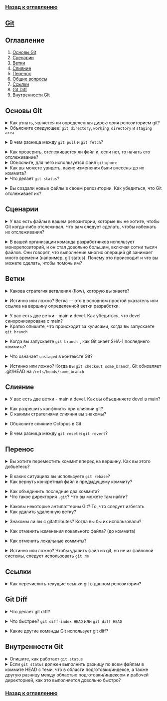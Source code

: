 ### [Назад к оглавлению](../../README.md)

## [Git](https://git-scm.com/docs/git)

## Оглавление
1. [Основы Git](#основы-git)
2. [Сценарии](#сценарии)
3. [Ветки](#ветки)
4. [Слияние](#слияние)
5. [Перенос](#перенос)
6. [Общие вопросы](#общие-вопросы)
7. [Ссылки](#ссылки)
8. [Git Diff](#git-diff)
9. [Внутренности Git](#внутренности-git)

## Основы Git

<details>
<summary>Как узнать, является ли определенная директория репозиторием git?</summary><br><b>
Вы можете проверить наличие директории ".git".
</b></details>

<details>
<summary>Объясните следующее: <code>git directory</code>, <code>working directory</code> и <code>staging area</code></summary><br>
<b>

Этот ответ взят из [git-scm.com](https://git-scm.com/book/en/v1/Getting-Started-Git-Basics#_the_three_states)

"Git-репозиторий — это место, где Git хранит метаданные и базу объектов для вашего проекта. Это самая важная часть Git, и именно она копируется, когда вы клонируете репозиторий с другого компьютера.

Рабочая директория — это одна версия проекта, которую вы извлекли из базы данных в Git-репозитории. Эти файлы извлекаются из сжатой базы данных в директории Git и помещаются на диск для вашего использования или изменения.

Область подготовки — это простой файл, который обычно находится в вашем Git-репозитории и хранит информацию о том, что будет включено в ваш следующий коммит. Иногда его называют индексом, но становится стандартом называть его областью подготовки."
</b></details>

<details>
<summary>В чем разница между <code>git pull</code> и <code>git fetch</code>?</summary><br><b>

Кратко, git pull = git fetch + git merge.

Когда вы запускаете git pull, он получает все изменения из удаленного или центрального репозитория и прикрепляет их к соответствующей ветке в вашем локальном репозитории.

git fetch получает все изменения из удаленного репозитория, хранит их в отдельной ветке в вашем локальном репозитории.
</b></details>

<details>
<summary>Как проверить, отслеживается ли файл и, если нет, то начать его отслеживание?</summary><br><b>

Существует несколько способов проверить, отслеживается ли файл или нет:
  - `git ls-files <file>` -> код выхода 0 означает, что он отслеживается
  - `git blame <file>`
  ...
</b></details>

<details>
<summary>Объясните, для чего используется файл <code>gitignore</code></summary><br><b>
Цель файлов <code>gitignore</code> — убедиться, что определенные файлы, не отслеживаемые Git, остаются вне отслеживания. Чтобы перестать отслеживать файл, который в настоящее время отслеживается, используйте команду git rm --cached.
</b></details>

<details>
<summary>Как вы можете увидеть, какие изменения были внесены до их коммита?</summary><br><b>
`git diff`
</b></details>

<details>
<summary>Что делает <code>git status</code>?</summary><br><b>

`git status` помогает вам понять статус отслеживания файлов в вашем репозитории. Скрупулезно по рабочей директории и области подготовки — вы можете узнать, какие изменения были внесены в рабочую директорию, какие изменения находятся в области подготовки и, в общем, отслеживаются ли файлы или нет.
</b></details>

<details>
<summary>Вы создали новые файлы в своем репозитории. Как убедиться, что Git отслеживает их?</summary><br><b>

`git add FILES`
</b></details>

## Сценарии

<details>
<summary>У вас есть файлы в вашем репозитории, которые вы не хотите, чтобы Git когда-либо отслеживал. Что вам следует сделать, чтобы избежать их отслеживания?</summary><br><b>

Добавьте их в файл `.gitignore`. Это гарантирует, что эти файлы никогда не будут добавлены в область подготовки.
</b></details>

<details>
<summary>В вашей организации команда разработчиков использует монорепозиторий, и он стал довольно большим, включая сотни тысяч файлов. Они говорят, что выполнение многих операций git занимает много времени (например, git status). Почему это происходит и что вы можете сделать, чтобы помочь им?</summary><br><b>

Многие операции Git связаны с состоянием файловой системы. Например, `git status` будет выполнять сравнения для сопоставления коммита HEAD с индексом и другого сравнения для сопоставления индекса с рабочей директорией. Как часть этих сравнений он будет выполнять довольно много вызовов `lstat()`. При работе с сотнями тысяч файлов это может занять секунды, если не минуты.

Одним из решений было бы использовать встроенный `fsmonitor` (монитор файловой системы) Git. С fsmonitor (который интегрируется с Watchman) Git запускает демон, который будет постоянно следить за любыми изменениями в рабочей директории вашего репозитория и кэшировать их. Таким образом, когда вы запускаете `git status`, вместо сканирования рабочей директории вы используете кэшированное состояние вашего индекса.

<p align="center">
<img src="images/design/development/git_fsmonitor.png"/>
</p>

Далее вы можете попробовать включить `feature.manyFile` с помощью `git config feature.manyFiles true`. Это делает две вещи:

1. Устанавливает `index.version = 4`, что включает сжатие префикса пути в индексе.
2. Устанавливает `core.untrackedCache=true`, которое по умолчанию установлено на `keep`. Ненаблюдаемый кэш является весьма важной концепцией. Он записывает время модификации всех файлов и директорий в рабочей директории. Таким образом, когда приходит время перебрать все файлы и директорий, он может пропустить те, у которых время модификации не было обновлено.

Перед тем как включить его, вы можете выполнить `git update-index --test-untracked-cache`, чтобы протестировать его и убедиться, что время модификации актуально в вашей системе.

У Git также есть встроенная команда `git-maintainence`, которая оптимизирует репозиторий Git, чтобы команды, такие как `git add` или `git fetch`, работали быстрее, и сам репозиторий занимал меньше места на диске. Рекомендуется периодически запускать эту команду (например, каждый день).

Кроме того, отслеживайте только то, что используется/изменяется разработчиками - в некоторых репозиториях могут быть сгенерированные файлы, которые необходимы для нормальной работы проекта (или поддерживают определенные опции доступности), но не изменяются разработчиками. В таком случае их отслеживать нецелесообразно.
Чтобы избежать заполнения этих файлов в рабочей директории, можно использовать функцию `sparse checkout` Git.

Наконец, с определенными системами сборки вы можете знать, какие файлы используются/имеют отношение к конкретному компоненту проекта, над которым работает разработчик. Это, в сочетании с `sparse checkout`, может привести к ситуации, когда только небольшая часть файлов заполняется в рабочей директории. Это делает команды, такие как `git add`, `git status`, и т. д. действительно быстрыми.
</b></details>

## Ветки

<details>
<summary>Какова стратегия ветвления (flow), которую вы знаете?</summary><br><b>

- Git flow
- GitHub flow
- Разработка на основе trunk
- GitLab flow

[Объяснение](https://www.bmc.com/blogs/devops-branching-strategies/#:~:text=What%20is%20a%20branching%20strategy,used%20in%20the%20development%20process).
</b></details>

<details>
<summary>Истинно или ложно? Ветка — это в основном простой указатель или ссылка на вершину определенной ветки разработки.</summary><br><b>

Истинно.
</b></details>

<details>
<summary>У вас есть две ветки - main и devel. Как убедиться, что devel синхронизирована с main?</summary><br><b>
<code>
```
git checkout main
git pull
git checkout devel
git merge main
```
</code>
</b></details>

<details>
<summary>Кратко опишите, что происходит за кулисами, когда вы запускаете <code>git branch <BRANCH></code></summary><br><b>

Git выполняет update-ref, чтобы добавить SHA-1 последнего коммита ветки, над которой вы находитесь, в новую ветку, которую вы хотите создать.
</b></details>

<details>
<summary>Когда вы запускаете <code>git branch <BRANCH></code>, как Git знает SHA-1 последнего коммита?</summary><br><b>

Используя файл HEAD: `.git/HEAD`.
</b></details>

<details>
<summary>Что означает <code>unstaged</code> в контексте Git?</summary><br><b>

Файл, который находится в рабочей директории, но не находится в HEAD и не в области подготовки, называется "unstaged".
</b></details>

<details>
<summary>Истинно или ложно? Когда вы <code>git checkout some_branch</code>, Git обновляет .git/HEAD на <code>/refs/heads/some_branch</code></summary><br><b>

Истинно.
</b></details>

## Слияние

<details>
<summary>У вас есть две ветки - main и devel. Как вы объединяете devel в main?</summary><br><b>

```
git checkout main
git merge devel
git push origin main
```
</b></details>

<details>
<summary>Как разрешить конфликты при слиянии git?</summary><br><b>

<p>
Сначала вы открываете файлы, которые находятся в конфликте, и определяете, в чем заключаются конфликты.
Затем, в зависимости от того, что принято в вашей компании или команде, вы либо обсуждаете конфликты с коллегами, либо разрешаете их самостоятельно.
После разрешения конфликтов, вы добавляете файлы с помощью `git add <file_name>`.
Наконец, вы выполняете `git rebase --continue`.
</p>
</b></details>

<details>
<summary>С какими стратегиями слияния вы знакомы?</summary><br><b>

Достаточно упомянуть две или три, и, вероятно, хорошо сказать, что "recursive" является стратегией по умолчанию.

recursive
resolve
ours
theirs

Эта страница объясняет это лучше всего: https://git-scm.com/docs/merge-strategies
</b></details>

<details>
<summary>Объясните слияние Octopus в Git</summary><br><b>

Вероятно, хорошо упомянуть, что это:

- Отлично подходит для случаев слияния более чем одной ветки (и также по умолчанию для таких случаев)
- Предназначено в основном для объединения тематических веток вместе

Это отличная статья о слиянии Octopus: http://www.freblogg.com/2016/12/git-octopus-merge.html
</b></details>

<details>
<summary>В чем разница между <code>git reset</code> и <code>git revert</code>?</summary><br><b>

<p>

`git revert` создает новый коммит, который отменяет изменения из последнего коммита.

`git reset` в зависимости от использования может изменить индекс или изменить коммит, на который указывает HEAD ветки.
</p>
</b></details>

## Перенос

<details>
<summary>Вы хотите переместить коммит вперед на вершину. Как вы этого добьетесь?</summary><br><b>

С помощью команды `git rebase`.
</b></details>

<details>
<summary>В каких ситуациях вы используете <code>git rebase</code>?</summary><br><b>
Предположим, команда работает над веткой `feature`, которая происходит от основной ветки репозитория. В момент, когда разработка функции завершена, и мы, наконец, желаем объединить ветку функции в основную ветку, не сохраняя историю коммитов, сделанных в ветке функции, `git rebase` будет полезен. 
</b></details>

<details>
<summary>Как вернуть конкретный файл к предыдущему коммиту?</summary><br><b>

```
git checkout HEAD~1 -- /path/of/the/file
```
</b></details>

<details>
<summary>Как объединить последние два коммита?</summary><br><b>
</b></details>

<details>
<summary>Что такое директория <code>.git</code>? Что вы можете там найти?</summary><br><b>
	Директория <code>.git</code> содержит всю информацию, необходимую для контроля версий вашего проекта, а также всю информацию о коммитах, адресах удаленных репозиториев и т. д. Все они присутствуют в этой папке. Она также содержит журнал, который хранит вашу историю коммитов, чтобы вы могли вернуться к предыдущим версиям.

Эта информация скопирована с [https://stackoverflow.com/questions/29217859/what-is-the-git-folder](https://stackoverflow.com/questions/29217859/what-is-the-git-folder).
</b></details>

<details>
<summary>Каковы некоторые антипаттерны Git? То, что следует избегать</summary><br><b>

- Не ждать слишком долго между коммитами
- Не удалять директорию .git :)
</b></details>

<details>
<summary>Как удалить удаленную ветку?</summary><br><b>

Вы удаляете удаленную ветку с помощью следующего синтаксиса:

git push origin :[branch_name]
</b></details>

<details>
<summary>Знакомы ли вы с gitattributes? Когда вы бы их использовали?</summary><br><b>

gitattributes позволяют вам определять атрибуты по имени пути или паттерну пути.<br>

Вы можете использовать их, например, чтобы контролировать символы окончания строк в файлах. В системах Windows и Unix используются разные символы для новых строк (\r\n и \n соответственно). Используя gitattributes, мы можем согласовать это для Windows и Unix с помощью `* text=auto` в .gitattributes для всех, кто работает с git. Таким образом, если вы используете проект Git в Windows, вы получите \r\n, а если вы используете Unix или Linux, вы получите \n.
</b></details>

<details>
<summary>Как отменить изменения локального файла? (до коммита)</summary><br><b>

`git checkout -- <file_name>`
</b></details>

<details>
<summary>Как отменить локальные коммиты?</summary><br><b>

`git reset HEAD~1` для удаления последнего коммита.
Если вы также хотите отменить изменения, то используйте `git reset --hard`.
</b></details>

<details>
<summary>Истинно или ложно? Чтобы удалить файл из git, но не из файловой системы, следует использовать <code>git rm </code></summary><br><b>

Ложно. Если вы хотите сохранить файл в файловой системе, используйте `git reset <file_name>`.
</b></details>

## Ссылки

<details>
<summary>Как перечислить текущие ссылки git в данном репозитории? </summary><br><b>

`find .git/refs/`
</b></details>

## Git Diff

<details>
<summary>Что делает git diff?</summary><br><b>

git diff может сравнивать два коммита, два файла, дерево и область подготовки и т. д.
</b></details>

<details>
<summary>Что быстрее? <code>git diff-index HEAD</code> или <code>git diff HEAD</code> </summary><br><b>

`git diff-index` быстрее, но, чтобы быть честным, это потому, что он делает меньше. `git diff index` не будет смотреть на содержимое, а только на метаданные, такие как метки времени.
</b></details>

<details>
<summary>Какие другие команды Git использует git diff?</summary><br><b>

Механизм разницы используется командой `git status`, чтобы произвести сравнение и сообщить пользователю, какие файлы отслеживаются.
</b></details>

## Внутренности Git

<details>
<summary>Опишите, как работает <code>git status</code></summary><br><b>

Кратко, он выполняет `git diff` дважды:

1. Сравнение между HEAD и областью подготовки
2. Сравнение области подготовки и рабочей директории
   </b></details>

<details>
<summary>Если <code>git status</code> должен выполнить разницу по всем файлам в коммите HEAD с теми, что в области подготовки/индексе, а также другую разницу между областью подготовки/индексом и рабочей директорией, как это выполняется довольно быстро? </summary><br><b>

Одна из причин заключается в структуре индекса, коммитов и т. д.

- Каждый файл в коммите хранится в объекте дерева.
- Индекс затем представляет собой упрощенную структуру объектов дерева.
- Все файлы в индексе имеют заранее рассчитанные хеши.
- Операция разности, таким образом, сравнивает хеши.

Еще одной причиной является кэширование.

- Индекс кэширует информацию о рабочей директории.
- Когда Git имеет информацию о конкретном файле в кэше, нет необходимости заглядывать в файл рабочей директории.
</b></details>

### [Назад к оглавлению](../../README.md)